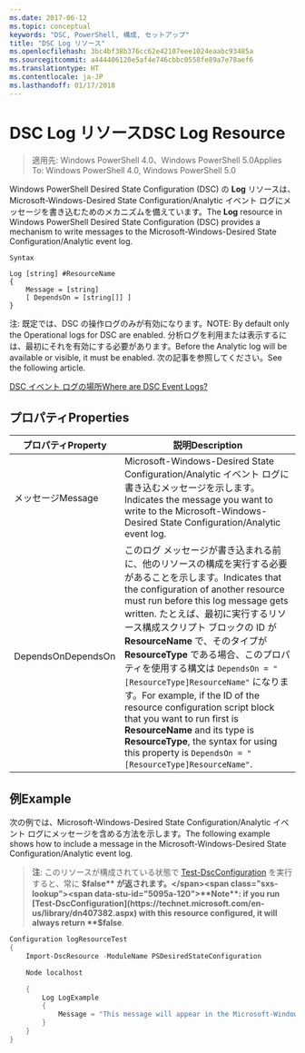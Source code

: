 ```yaml
---
ms.date: 2017-06-12
ms.topic: conceptual
keywords: "DSC, PowerShell, 構成, セットアップ"
title: "DSC Log リソース"
ms.openlocfilehash: 3bc4bf38b376cc62e42107eee1024eaabc93485a
ms.sourcegitcommit: a444406120e5af4e746cbbc0558fe89a7e78aef6
ms.translationtype: HT
ms.contentlocale: ja-JP
ms.lasthandoff: 01/17/2018
---
```

# <a name="dsc-log-resource"></a><span data-ttu-id="5095a-103">DSC Log リソース</span><span class="sxs-lookup"><span data-stu-id="5095a-103">DSC Log Resource</span></span> 

> <span data-ttu-id="5095a-104">適用先: Windows PowerShell 4.0、Windows PowerShell 5.0</span><span class="sxs-lookup"><span data-stu-id="5095a-104">Applies To: Windows PowerShell 4.0, Windows PowerShell 5.0</span></span>

<span data-ttu-id="5095a-105">Windows PowerShell Desired State Configuration (DSC) の __Log__ リソースは、Microsoft-Windows-Desired State Configuration/Analytic イベント ログにメッセージを書き込むためのメカニズムを備えています。</span><span class="sxs-lookup"><span data-stu-id="5095a-105">The __Log__ resource in Windows PowerShell Desired State Configuration (DSC) provides a mechanism to write messages to the Microsoft-Windows-Desired State Configuration/Analytic event log.</span></span>

```
Syntax

Log [string] #ResourceName
{
    Message = [string]
    [ DependsOn = [string[]] ]
}
```

<span data-ttu-id="5095a-106">注: 既定では、DSC の操作ログのみが有効になります。</span><span class="sxs-lookup"><span data-stu-id="5095a-106">NOTE: By default only the Operational logs for DSC are enabled.</span></span>
<span data-ttu-id="5095a-107">分析ログを利用または表示するには、最初にそれを有効にする必要があります。</span><span class="sxs-lookup"><span data-stu-id="5095a-107">Before the Analytic log will be available or visible, it must be enabled.</span></span>
<span data-ttu-id="5095a-108">次の記事を参照してください。</span><span class="sxs-lookup"><span data-stu-id="5095a-108">See the following article.</span></span>

[<span data-ttu-id="5095a-109">DSC イベント ログの場所</span><span class="sxs-lookup"><span data-stu-id="5095a-109">Where are DSC Event Logs?</span></span>](https://msdn.microsoft.com/en-us/powershell/dsc/troubleshooting#where-are-dsc-event-logs)

## <a name="properties"></a><span data-ttu-id="5095a-110">プロパティ</span><span class="sxs-lookup"><span data-stu-id="5095a-110">Properties</span></span>
|  <span data-ttu-id="5095a-111">プロパティ</span><span class="sxs-lookup"><span data-stu-id="5095a-111">Property</span></span>  |  <span data-ttu-id="5095a-112">説明</span><span class="sxs-lookup"><span data-stu-id="5095a-112">Description</span></span>   | 
|---|---| 
| <span data-ttu-id="5095a-113">メッセージ</span><span class="sxs-lookup"><span data-stu-id="5095a-113">Message</span></span>| <span data-ttu-id="5095a-114">Microsoft-Windows-Desired State Configuration/Analytic イベント ログに書き込むメッセージを示します。</span><span class="sxs-lookup"><span data-stu-id="5095a-114">Indicates the message you want to write to the Microsoft-Windows-Desired State Configuration/Analytic event log.</span></span>| 
| <span data-ttu-id="5095a-115">DependsOn</span><span class="sxs-lookup"><span data-stu-id="5095a-115">DependsOn</span></span> | <span data-ttu-id="5095a-116">このログ メッセージが書き込まれる前に、他のリソースの構成を実行する必要があることを示します。</span><span class="sxs-lookup"><span data-stu-id="5095a-116">Indicates that the configuration of another resource must run before this log message gets written.</span></span> <span data-ttu-id="5095a-117">たとえば、最初に実行するリソース構成スクリプト ブロックの ID が __ResourceName__ で、そのタイプが __ResourceType__ である場合、このプロパティを使用する構文は `DependsOn = "[ResourceType]ResourceName"` になります。</span><span class="sxs-lookup"><span data-stu-id="5095a-117">For example, if the ID of the resource configuration script block that you want to run first is __ResourceName__ and its type is __ResourceType__, the syntax for using this property is `DependsOn = "[ResourceType]ResourceName"`.</span></span>| 

## <a name="example"></a><span data-ttu-id="5095a-118">例</span><span class="sxs-lookup"><span data-stu-id="5095a-118">Example</span></span>

<span data-ttu-id="5095a-119">次の例では、Microsoft-Windows-Desired State Configuration/Analytic イベント ログにメッセージを含める方法を示します。</span><span class="sxs-lookup"><span data-stu-id="5095a-119">The following example shows how to include a message in the Microsoft-Windows-Desired State Configuration/Analytic event log.</span></span>

> <span data-ttu-id="5095a-120">**注**: このリソースが構成されている状態で [Test-DscConfiguration](https://technet.microsoft.com/en-us/library/dn407382.aspx) を実行すると、常に **$false** が返されます。</span><span class="sxs-lookup"><span data-stu-id="5095a-120">**Note**: if you run [Test-DscConfiguration](https://technet.microsoft.com/en-us/library/dn407382.aspx) with this resource configured, it will always return **$false**.</span></span>

```powershell 
Configuration logResourceTest
{
    Import-DscResource -ModuleName PSDesiredStateConfiguration

    Node localhost

    {
        Log LogExample
        {
            Message = "This message will appear in the Microsoft-Windows-Desired State Configuration/Analytic event log."
        }
    }
}
```

